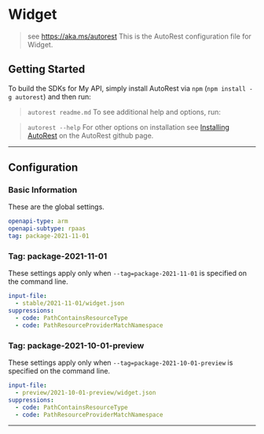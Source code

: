 # Widget

> see https://aka.ms/autorest
> This is the AutoRest configuration file for Widget.

## Getting Started

To build the SDKs for My API, simply install AutoRest via `npm` (`npm install -g autorest`) and then run:

> `autorest readme.md`
> To see additional help and options, run:

> `autorest --help`
> For other options on installation see [Installing AutoRest](https://aka.ms/autorest/install) on the AutoRest github page.

---

## Configuration

### Basic Information

These are the global settings.

```yaml
openapi-type: arm
openapi-subtype: rpaas
tag: package-2021-11-01
```

### Tag: package-2021-11-01

These settings apply only when `--tag=package-2021-11-01` is specified on the command line.

```yaml $(tag) == 'package-2021-11-01'
input-file:
  - stable/2021-11-01/widget.json
suppressions:
  - code: PathContainsResourceType
  - code: PathResourceProviderMatchNamespace
```

### Tag: package-2021-10-01-preview

These settings apply only when `--tag=package-2021-10-01-preview` is specified on the command line.

```yaml $(tag) == 'package-2021-10-01-preview'
input-file:
  - preview/2021-10-01-preview/widget.json
suppressions:
  - code: PathContainsResourceType
  - code: PathResourceProviderMatchNamespace
```

---
